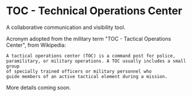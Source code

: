 # TOC - Technical Operations Center

A collaborative communication and visibility tool.

Acronym adopted from the military term "TOC - Tactical Operations Center", from Wikipedia:
```
A tactical operations center (TOC) is a command post for police, 
paramilitary, or military operations. A TOC usually includes a small group
of specially trained officers or military personnel who 
guide members of an active tactical element during a mission.
```

More details coming soon.


